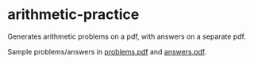 # arithmetic-practice
Generates arithmetic problems on a pdf, with answers on a separate pdf.

Sample problems/answers in [problems.pdf](https://github.com/yshao0712/arithmetic-practice/blob/main/problems.pdf) and [answers.pdf](https://github.com/yshao0712/arithmetic-practice/blob/main/answers.pdf).
